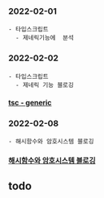 ### 2022-02-01
    - 타입스크립트 
      - 제네릭기능에  분석
### 2022-02-02
    - 타입스크립트 
      - 제네릭 기능 블로깅
#### [tsc - generic](https://youngchang.tistory.com/entry/%ED%83%80%EC%9E%85%EC%8A%A4%ED%81%AC%EB%A6%BD%ED%8A%B8-generic 'tsc\ generic')
      
### 2022-02-08
    - 해시함수와 암호시스템 블로깅
#### [해시함수와 암호시스템 블로깅](https://youngchang.tistory.com/entry/%ED%95%B4%EC%8B%9C-%ED%95%A8%EC%88%98%EB%93%A4-%EC%86%8D%EB%8F%84-%EA%B7%B8-%EC%99%B8-%EC%95%94%ED%98%B8%EC%8B%9C%EC%8A%A4%ED%85%9C)
      

## todo
